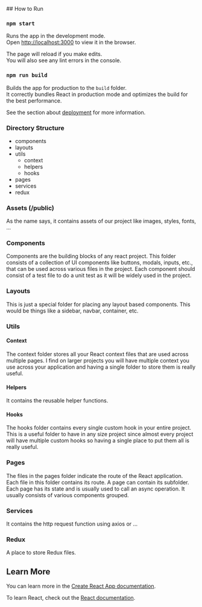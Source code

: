 ## How to Run

### `npm start`

Runs the app in the development mode.\
Open [http://localhost:3000](http://localhost:3000) to view it in the browser.

The page will reload if you make edits.\
You will also see any lint errors in the console.

### `npm run build`

Builds the app for production to the `build` folder.\
It correctly bundles React in production mode and optimizes the build for the best performance.

See the section about [deployment](https://facebook.github.io/create-react-app/docs/deployment) for more information.

### Directory Structure

- components
- layouts
- utils
  - context
  - helpers
  - hooks
- pages
- services
- redux

### Assets (/public)

As the name says, it contains assets of our project like images, styles, fonts, ...

### Components

Components are the building blocks of any react project. This folder consists of a collection of UI components like buttons, modals, inputs, etc., that can be used across various files in the project. Each component should consist of a test file to do a unit test as it will be widely used in the project.

### Layouts

This is just a special folder for placing any layout based components. This would be things like a sidebar, navbar, container, etc.
### Utils

#### Context

The context folder stores all your React context files that are used across multiple pages. I find on larger projects you will have multiple context you use across your application and having a single folder to store them is really useful.

#### Helpers

It contains the reusable helper functions.

#### Hooks

The hooks folder contains every single custom hook in your entire project. This is a useful folder to have in any size project since almost every project will have multiple custom hooks so having a single place to put them all is really useful.

### Pages

The files in the pages folder indicate the route of the React application. Each file in this folder contains its route. A page can contain its subfolder. Each page has its state and is usually used to call an async operation. It usually consists of various components grouped.

### Services

It contains the http request function using axios or ...

### Redux

A place to store Redux files.

## Learn More

You can learn more in the [Create React App documentation](https://facebook.github.io/create-react-app/docs/getting-started).

To learn React, check out the [React documentation](https://reactjs.org/).

